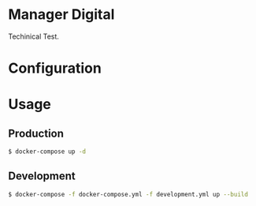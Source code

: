 # Manager Digital

Techinical Test.

# Configuration



# Usage

## Production

```bash
$ docker-compose up -d
```

## Development

```bash
$ docker-compose -f docker-compose.yml -f development.yml up --build
```